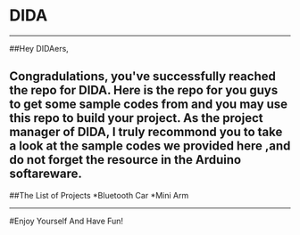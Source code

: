# DIDA
---
##Hey DIDAers, 

Congradulations, you've successfully reached the repo for DIDA. Here is the repo for you guys to get some sample codes from and you may use this repo to build your project. As the project manager of DIDA, I truly recommond you to take a look at the sample codes we provided here ,and do not forget the resource in the Arduino softareware.
---

##The List of Projects
*Bluetooth Car
*Mini Arm

---
#Enjoy Yourself And Have Fun!
